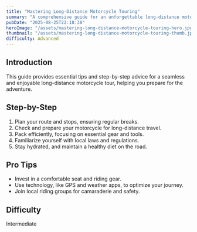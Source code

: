 ```yaml
---
title: "Mastering Long-Distance Motorcycle Touring"
summary: "A comprehensive guide for an unforgettable long-distance motorcycle tour."
pubDate: "2025-08-25T22:18:38"
heroImage: "/assets/mastering-long-distance-motorcycle-touring-hero.jpg"
thumbnail: "/assets/mastering-long-distance-motorcycle-touring-thumb.jpg"
difficulty: Advanced
---
```


<h2>Introduction</h2>
<p>This guide provides essential tips and step-by-step advice for a seamless and enjoyable long-distance motorcycle tour, helping you prepare for the adventure.</p>
<h2>Step-by-Step</h2>
<ol>
  <li>Plan your route and stops, ensuring regular breaks.</li>
  <li>Check and prepare your motorcycle for long-distance travel.</li>
  <li>Pack efficiently, focusing on essential gear and tools.</li>
  <li>Familiarize yourself with local laws and regulations.</li>
  <li>Stay hydrated, and maintain a healthy diet on the road.</li>
</ol>
<h2>Pro Tips</h2>
<ul>
  <li>Invest in a comfortable seat and riding gear.</li>
  <li>Use technology, like GPS and weather apps, to optimize your journey.</li>
  <li>Join local riding groups for camaraderie and safety.</li>
</ul>
<h2>Difficulty</h2>
<p>Intermediate</p>